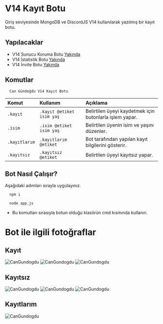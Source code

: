
# V14 Kayıt Botu

Giriş seviyesinde MongoDB ve DiscordJS V14 kullanılarak yazılmış bir kayıt botu.




## Yapılacaklar
- V14 Sunucu Koruma Botu [Yakında](https://www.cangundogdu.com.tr/yakinda) 
- V14 İstatistik Botu [Yakında](https://www.cangundogdu.com.tr/yakinda) 
- V14 İnvite Botu [Yakında](https://www.cangundogdu.com.tr/yakinda) 
## Komutlar


```http
  Can Gündoğdu V14 Kayıt Botu
```

| Komut | Kullanım     | Açıklama                       |
| :-------- | :------- | :-------------------------------- |
| `.kayıt`      | `.kayıt @etiket isim yaş` | Belirtilen üyeyi kaydetmek için butonlarla işlem yapar. |
| `.isim`      | `.isim @etiket isim yaş` | Belirtilen üyenin isim ve yaşını düzenler. |
| `.kayıtlarım`      | `.kayıtlarım @etiket` | Bot tarafından yapılan kayıt bilgilerini gösterir. |
| `.kayıtsız`      | `.kayıtsız @etiket` | Belirtilen üyeyi kayıtsız yapar. |



## Bot Nasıl Çalışır?

Aşağıdaki adımları sırayla uygulayınız.

```bash
  npm i
```
```bash
  node app.js
```
- Bu komutları sırasıyla botun olduğu klasörün cmd kısmında kullanın.


# Bot ile ilgili fotoğraflar
## Kayıt
![CanGundogdu](https://media.discordapp.net/attachments/1122860885615063062/1132492425030553651/image.png?width=1440&height=305)
![CanGundogdu](https://media.discordapp.net/attachments/1122860885615063062/1132492490126143539/image.png?width=1440&height=306)
![CanGundogdu](https://media.discordapp.net/attachments/1122860885615063062/1132492614390775969/image.png?width=1440&height=351)
## Kayıtsız
![CanGundogdu](https://media.discordapp.net/attachments/1122860885615063062/1132492728396152922/image.png?width=1440&height=410)
![CanGundogdu](https://media.discordapp.net/attachments/1122860885615063062/1132492798134853672/image.png?width=1440&height=243)
![CanGundogdu](https://media.discordapp.net/attachments/1122860885615063062/1132492850043559956/image.png?width=1440&height=356)
## Kayıtlarım
![CanGundogdu](https://media.discordapp.net/attachments/1122860885615063062/1132492962660630598/image.png?width=1440&height=437)


